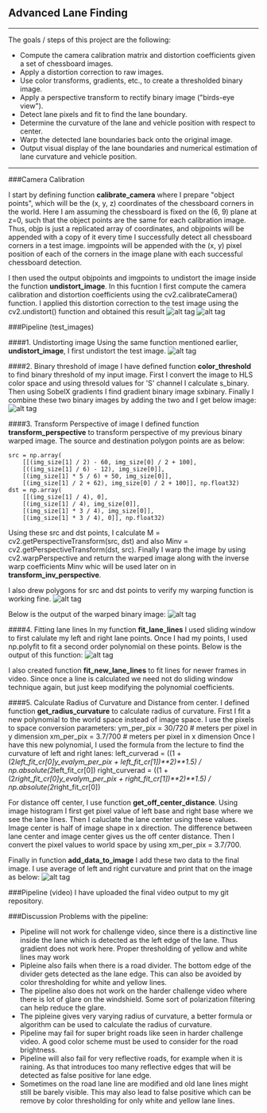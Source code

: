 ## Advanced Lane Finding

---

The goals / steps of this project are the following:

* Compute the camera calibration matrix and distortion coefficients given a set of chessboard images.
* Apply a distortion correction to raw images.
* Use color transforms, gradients, etc., to create a thresholded binary image.
* Apply a perspective transform to rectify binary image ("birds-eye view").
* Detect lane pixels and fit to find the lane boundary.
* Determine the curvature of the lane and vehicle position with respect to center.
* Warp the detected lane boundaries back onto the original image.
* Output visual display of the lane boundaries and numerical estimation of lane curvature and vehicle position.

---
###Camera Calibration

I start by defining function <B>calibrate_camera</B> where I prepare "object points", which will be the (x, y, z) coordinates of the chessboard corners in the world. Here I am assuming the chessboard is fixed on the (6, 9) plane at z=0, such that the object points are the same for each calibration image. Thus, objp is just a replicated array of coordinates, and objpoints will be appended with a copy of it every time I successfully detect all chessboard corners in a test image. imgpoints will be appended with the (x, y) pixel position of each of the corners in the image plane with each successful chessboard detection.

I then used the output objpoints and imgpoints to undistort the image inside the function <b>undistort_image</b>. In this fucntion I first compute the camera calibration and distortion coefficients using the cv2.calibrateCamera() function. I applied this distortion correction to the test image using the cv2.undistort() function and obtained this result
![alt tag](README_images/chessboard1.png)
![alt tag](README_images/chessboard1_undist.png)

###Pipeline (test_images)

####1. Undistorting image
Using the same function mentioned earlier, <b>undistort_image</b>, I first undistort the test image.
![alt tag](README_images/pipe_undist.png)

####2. Binary threshold of image
I have defined function <b>color_threshold</b> to find binary threshold of my input image. First I convert the image to HLS color space and using thresold values for 'S' channel I calculate s_binary. Then using SobelX gradients I find gradient binary image sxbinary. Finally I combine these two binary images by adding the two and I get below image:
![alt tag](README_images/pipe_bin_thresh.png)

####3. Transform Perspective of image
I defined function <b>transform_perspective</b> to transform perspective of my previous binary warped image. The source and destination polygon points are as below:

    src = np.array(
        [[(img_size[1] / 2) - 60, img_size[0] / 2 + 100],
        [((img_size[1] / 6) - 12), img_size[0]],
        [(img_size[1] * 5 / 6) + 50, img_size[0]],
        [(img_size[1] / 2 + 62), img_size[0] / 2 + 100]], np.float32)
    dst = np.array(
        [[(img_size[1] / 4), 0],
        [(img_size[1] / 4), img_size[0]],
        [(img_size[1] * 3 / 4), img_size[0]],
        [(img_size[1] * 3 / 4), 0]], np.float32)
        
Using these src and dst points, I calculate M = cv2.getPerspectiveTransform(src, dst) and also Minv = cv2.getPerspectiveTransform(dst, src). Finally I warp the image by using cv2.warpPerspective and return the warped image along with the inverse warp coefficients Minv whic will be used later on in <b>transform_inv_perspective</b>.

I also drew polygons for src and dst points to verify my warping function is working fine.
![alt tag](README_images/pipe_persp_src.png)

Below is the output of the warped binary image:
![alt tag](README_images/pipe_persp.png)

####4. Fitting lane lines
In my function <b>fit_lane_lines</b> I used sliding window to first calulate my left and right lane points. Once I had my points, I used np.polyfit to fit a second order polynomial on these points. Below is the output of this function:
![alt tag](README_images/pipe_fit_lines.png)

I also created function <b>fit_new_lane_lines</b> to fit lines for newer frames in video. Since once a line is calculated we need not do sliding window technique again, but just keep modifying the polynomial coefficients.

####5. Calculate Radius of Curvature and Distance from center.
I defined function <b>get_radius_curvature</b> to calculate radius of curvature. First I fit a new polynomial to the world space instead of image space. I use the pixels to space conversion parameters:
    ym_per_pix = 30/720 # meters per pixel in y dimension
    xm_per_pix = 3.7/700 # meters per pixel in x dimension
Once I have this new polynomial, I used the formula from the lecture to find the curvature of left and right lanes:
    left_curverad = ((1 + (2*left_fit_cr[0]*y_eval*ym_per_pix + left_fit_cr[1])**2)**1.5) / np.absolute(2*left_fit_cr[0])
    right_curverad = ((1 + (2*right_fit_cr[0]*y_eval*ym_per_pix + right_fit_cr[1])**2)**1.5) / np.absolute(2*right_fit_cr[0])

For distance off center, I use function <b>get_off_center_distance</b>. Using image histogram I first get pixel value of left base and right base where we see the lane lines. Then I caluclate the lane center using these values. Image center is half of image shape in x direction. The difference between lane center and image center gives us the off center distance. Then I convert the pixel values to world space by using xm_per_pix = 3.7/700.

Finally in function <b>add_data_to_image</b> I add these two data to the final image. I use average of left and right curvature and print that on the image as below:
![alt tag](README_images/pipe_final.png)

###Pipeline (video)
I have uploaded the final video output to my git repository.

###Discussion
Problems with the pipeline:
* Pipeline will not work for challenge video, since there is a distinctive line inside the lane which is detected as the left edge of the lane. Thus gradient does not work here. Proper thresholding of yellow and white lines may work
* Pipleine also fails when there is a road divider. The bottom edge of the divider gets detected as the lane edge. This can also be avoided by color thresholding for white and yellow lines.
* The pipeline also does not work on the harder challenge video where there is lot of glare on the windshield. Some sort of polarization filtering can help reduce the glare.
* The pipleine gives very varying radius of curvature, a better formula or algorithm can be used to calculate the radius of curvature.
* Pipeline may fail for super bright roads like seen in harder challenge video. A good color scheme must be used to consider for the road brightness.
* Pipeline will also fail for very reflective roads, for example when it is raining. As that introduces too many reflective edges that will be detected as false positive for lane edge.
* Sometimes on the road lane line are modified and old lane lines might still be barely visible. This may also lead to false positive which can be remove by color thresholding for only white and yellow lane lines.
